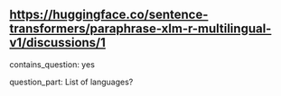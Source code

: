 ## https://huggingface.co/sentence-transformers/paraphrase-xlm-r-multilingual-v1/discussions/1

contains_question: yes

question_part: List of languages?